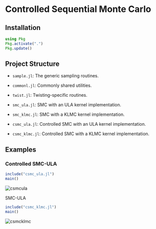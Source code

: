 
# Controlled Sequential Monte Carlo 
## Installation

```julia
using Pkg
Pkg.activate(".")
Pkg.update()
```

## Project Structure
* `sample.jl`: The generic sampling routines.
* `commonl.jl`: Commonly shared utilities.
* `twist.jl`: Twisting-specific routines.

* `smc_ula.jl`: SMC with an ULA kernel implementation.
* `smc_klmc.jl`: SMC with a KLMC kernel implementation.
* `csmc_ula.jl`: Controlled SMC with an ULA kernel implementation.
* `csmc_klmc.jl`: Controlled SMC with a KLMC kernel implementation.

## Examples
### Controlled SMC-ULA

```julia
include("csmc_ula.jl")
main()
```

![csmcula](https://github.com/Red-Portal/ControlledAIS/blob/main/demo/figures/csmc_ula.png)

 SMC-ULA

```julia
include("csmc_klmc.jl")
main()
```

![csmcklmc](https://github.com/Red-Portal/ControlledAIS/blob/main/demo/figures/csmc_klmc.png)

